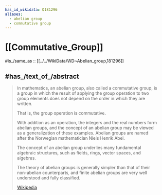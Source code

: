 ```yaml
---
has_id_wikidata: Q181296
aliases:
  - abelian group
  - commutative group
---
```


# [[Commutative_Group]] 

#is_/same_as :: [[../../WikiData/WD~Abelian_group,181296]] 

## #has_/text_of_/abstract 

> In mathematics, an abelian group, also called a commutative group, 
> is a group in which the result of applying the group operation to two group elements 
> does not depend on the order in which they are written. 
> 
> That is, the group operation is commutative. 
> 
> With addition as an operation, the integers and the real numbers form abelian groups, 
> and the concept of an abelian group may be viewed as a generalization of these examples. 
> Abelian groups are named after the Norwegian mathematician Niels Henrik Abel.
>
> The concept of an abelian group underlies many fundamental algebraic structures, 
> such as fields, rings, vector spaces, and algebras. 
> 
> The theory of abelian groups is generally simpler than that of their non-abelian counterparts, 
> and finite abelian groups are very well understood and fully classified.
>
> [Wikipedia](https://en.wikipedia.org/wiki/Abelian%20group) 




